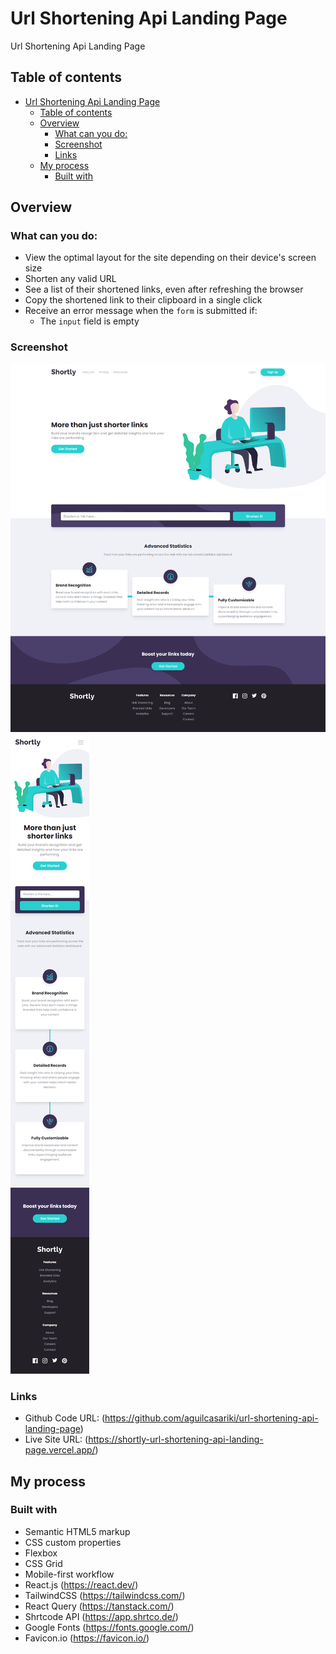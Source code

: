 # Url Shortening Api Landing Page

Url Shortening Api Landing Page

## Table of contents

- [Url Shortening Api Landing Page](#url-shortening-api-landing-page)
  - [Table of contents](#table-of-contents)
  - [Overview](#overview)
    - [What can you do:](#what-can-you-do)
    - [Screenshot](#screenshot)
    - [Links](#links)
  - [My process](#my-process)
    - [Built with](#built-with)

## Overview

### What can you do:

- View the optimal layout for the site depending on their device's screen size
- Shorten any valid URL
- See a list of their shortened links, even after refreshing the browser
- Copy the shortened link to their clipboard in a single click
- Receive an error message when the `form` is submitted if:
  - The `input` field is empty

### Screenshot

![Screenshot](./public//urlShorteningApiLandingPage.png)
![Screenshot](./public//screencapture-url-shortening-api-landing-page-ihzpvuwtd-aguilcasariki-vercel-app-2023-09-12-11_27_44.png)

### Links

- Github Code URL: (https://github.com/aguilcasariki/url-shortening-api-landing-page)
- Live Site URL: (https://shortly-url-shortening-api-landing-page.vercel.app/)

## My process

### Built with

- Semantic HTML5 markup
- CSS custom properties
- Flexbox
- CSS Grid
- Mobile-first workflow
- React.js (https://react.dev/)
- TailwindCSS (https://tailwindcss.com/)
- React Query (https://tanstack.com/)
- Shrtcode API (https://app.shrtco.de/)
- Google Fonts (https://fonts.google.com/)
- Favicon.io (https://favicon.io/)
